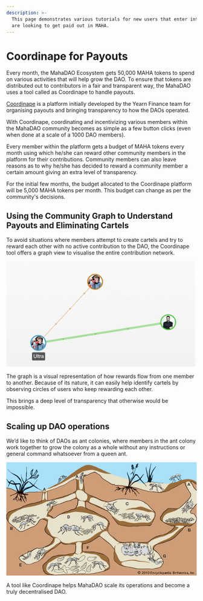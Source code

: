 ```yaml
---
description: >-
  This page demonstrates various tutorials for new users that enter into DAO and
  are looking to get paid out in MAHA.
---
```


# Coordinape for Payouts

Every month, the MahaDAO Ecosystem gets 50,000 MAHA tokens to spend on various activities that will help grow the DAO. To ensure that tokens are distributed out to contributors in a fair and transparent way, the MahaDAO uses a tool called as Coordinape to handle payouts.

[Coordinape](https://coordinape.com/) is a platform initially developed by the Yearn Finance team for organising payouts and bringing transparency to how the DAOs operated.

With Coordinape, coordinating and incentivizing various members within the MahaDAO community becomes as simple as a few button clicks (even when done at a scale of a 1000 DAO members).

Every member within the platform gets a budget of MAHA tokens every month using which he/she can reward other community members in the platform for their contributions. Community members can also leave reasons as to why he/she has decided to reward a community member a certain amount giving an extra level of transparency.

For the initial few months, the budget allocated to the Coordinape platform will be 5,000 MAHA tokens per month. This budget can change as per the community's decisions.

## Using the Community Graph to Understand Payouts and Eliminating Cartels <a href="#d8f7" id="d8f7"></a>

To avoid situations where members attempt to create cartels and try to reward each other with no active contribution to the DAO, the Coordinape tool offers a graph view to visualise the entire contribution network.

![A simple contribution graph; showing rewards done by various users. Bringing in transparency and eliminating cartels.](<../.gitbook/assets/image (1) (2).png>)

The graph is a visual representation of how rewards flow from one member to another. Because of its nature, it can easily help identify cartels by observing circles of users who keep rewarding each other.

This brings a deep level of transparency that otherwise would be impossible.

## Scaling up DAO operations <a href="#0318" id="0318"></a>

We’d like to think of DAOs as ant colonies, where members in the ant colony work together to grow the colony as a whole without any instructions or general command whatsoever from a queen ant.

![](<../.gitbook/assets/image (2).png>)

A tool like Coordinape helps MahaDAO scale its operations and become a truly decentralised DAO.
